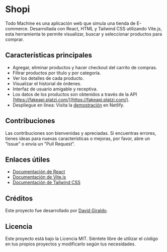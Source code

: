 # Shopi

Todo Machine es una aplicación web que simula una tienda de E-commerce. Desarrollada con React, HTML y Tailwind CSS utilizando Vite.js, esta herramienta te permite visualizar, buscar y seleccionar productos para comprar.

## Características principales

- Agregar, eliminar productos y hacer checkout del carrito de compras.
- Filtrar productos por título y por categoría.
- Ver los detalles de cada producto.
- Visualizar el historial de órdenes.
- Interfaz de usuario amigable y receptiva.
- Los datos de los productos son obtenidos a través de la API [https://fakeapi.platzi.com/](https://fakeapi.platzi.com/).
- Despliegue en línea: Visita la [demostración](https://degiraldod-shopi.netlify.app/) en Netlify.

## Contribuciones

Las contribuciones son bienvenidas y apreciadas. Si encuentras errores, tienes ideas para nuevas características o mejoras, por favor, abre un "Issue" o envía un "Pull Request". 

## Enlaces útiles

- [Documentación de React](https://reactjs.org/docs/getting-started.html)
- [Documentación de Vite.js](https://vitejs.dev/)
- [Documentación de Tailwind CSS](https://tailwindcss.com/docs)

## Créditos

Este proyecto fue desarrollado por [David Giraldo](https://github.com/DavidEGiraldo).

## Licencia

Este proyecto está bajo la Licencia MIT. Siéntete libre de utilizar el código en tus propios proyectos y modificarlo según tus necesidades.

